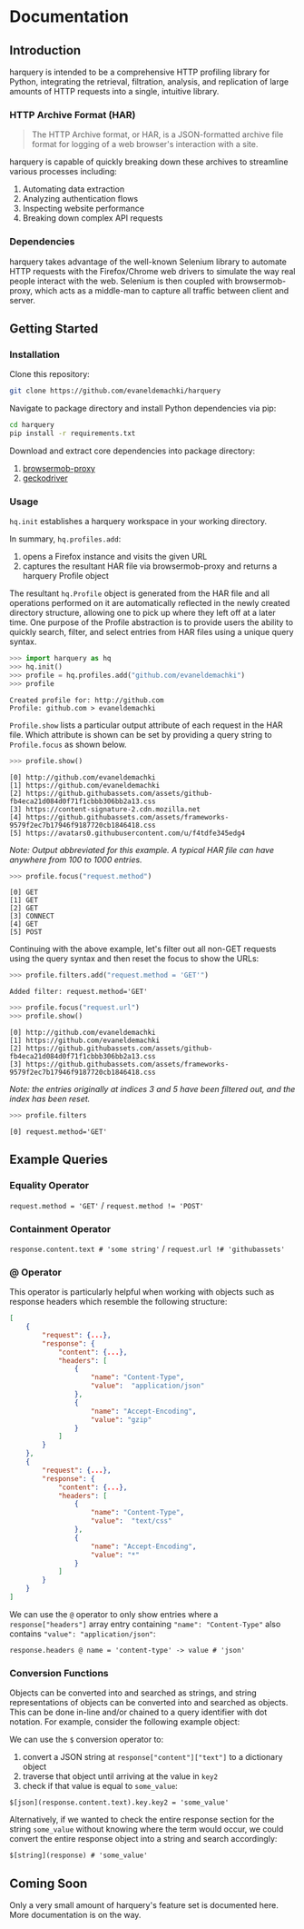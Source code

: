 # Documentation

## Introduction

harquery is intended to be a comprehensive HTTP profiling library for Python, integrating the retrieval, filtration, analysis, and replication of large amounts of HTTP requests into a single, intuitive library.

### HTTP Archive Format (HAR)

> The HTTP Archive format, or HAR, is a JSON-formatted archive file format for logging of a web browser's interaction with a site.

harquery is capable of quickly breaking down these archives to streamline various processes including:

1. Automating data extraction
2. Analyzing authentication flows
3. Inspecting website performance
4. Breaking down complex API requests

### Dependencies

harquery takes advantage of the well-known Selenium library to automate HTTP requests with the Firefox/Chrome web drivers to simulate the way real people interact with the web. Selenium is then coupled with browsermob-proxy, which acts as a middle-man to capture all traffic between client and server.

## Getting Started

### Installation

Clone this repository:

```bash
git clone https://github.com/evaneldemachki/harquery
```

Navigate to package directory and install Python dependencies via pip:

```bash
cd harquery
pip install -r requirements.txt
```

Download and extract core dependencies into package directory:

1. [browsermob-proxy](http://bmp.lightbody.net/)
2. [geckodriver](https://github.com/mozilla/geckodriver/releases)

### Usage

`hq.init` establishes a harquery workspace in your working directory.

In summary, `hq.profiles.add`:

1. opens a Firefox instance and visits the given URL
2. captures the resultant HAR file via browsermob-proxy and returns a harquery Profile object

The resultant `hq.Profile` object is generated from the HAR file and all operations performed on it are automatically reflected in the newly created directory structure, allowing one to pick up where they left off at a later time. One purpose of the Profile abstraction is to provide users the ability to quickly search, filter, and select entries from HAR files using a unique query syntax.

```python
>>> import harquery as hq
>>> hq.init()
>>> profile = hq.profiles.add("github.com/evaneldemachki")
>>> profile
```

```console
Created profile for: http://github.com 
Profile: github.com > evaneldemachki
```

`Profile.show` lists a particular output attribute of each request in the HAR file. Which attribute is shown can be set by providing a query string to `Profile.focus` as shown below.

```python
>>> profile.show()
```

```console
[0] http://github.com/evaneldemachki
[1] https://github.com/evaneldemachki
[2] https://github.githubassets.com/assets/github-fb4eca21d084d0f71f1cbbb306bb2a13.css
[3] https://content-signature-2.cdn.mozilla.net
[4] https://github.githubassets.com/assets/frameworks-9579f2ec7b17946f9187720cb1846418.css
[5] https://avatars0.githubusercontent.com/u/f4tdfe345edg4
```

*Note: Output abbreviated for this example. A typical HAR file can have anywhere from 100 to 1000 entries.*


```python
>>> profile.focus("request.method")
```

```console
[0] GET
[1] GET
[2] GET
[3] CONNECT
[4] GET
[5] POST
```

Continuing with the above example, let's filter out all non-GET requests using the query syntax and then reset the focus to show the URLs:

```python
>>> profile.filters.add("request.method = 'GET'")
```

```console
Added filter: request.method='GET'
```

```python
>>> profile.focus("request.url")
>>> profile.show()
```

```console
[0] http://github.com/evaneldemachki
[1] https://github.com/evaneldemachki
[2] https://github.githubassets.com/assets/github-fb4eca21d084d0f71f1cbbb306bb2a13.css
[3] https://github.githubassets.com/assets/frameworks-9579f2ec7b17946f9187720cb1846418.css
```

*Note: the entries originally at indices 3 and 5 have been filtered out, and the index has been reset.*

```python
>>> profile.filters
```

```console
[0] request.method='GET'
```

## Example Queries

### Equality Operator

`request.method = 'GET'` / `request.method != 'POST'`

### Containment Operator

`response.content.text # 'some string'` / `request.url !# 'githubassets'`

### @ Operator

This operator is particularly helpful when working with objects such as response headers which resemble the following structure:

```json
[
    {
        "request": {...},
        "response": {
            "content": {...},
            "headers": [
                {
                    "name": "Content-Type",
                    "value":  "application/json"
                },
                {
                    "name": "Accept-Encoding",
                    "value": "gzip"
                }
            ]
        }
    },
    {
        "request": {...},
        "response": {
            "content": {...},
            "headers": [
                {
                    "name": "Content-Type",
                    "value":  "text/css"
                },
                {
                    "name": "Accept-Encoding",
                    "value": "*"
                }
            ]
        }
    }
]

```

We can use the `@` operator to only show entries where a `response["headers"]` array entry containing `"name": "Content-Type"` also contains `"value": "application/json"`:

```console
response.headers @ name = 'content-type' -> value # 'json'
```

### Conversion Functions

Objects can be converted into and searched as strings, and string representations of objects can be converted into and searched as objects.
This can be done in-line and/or chained to a query identifier with dot notation.
For example, consider the following example object:

We can use the `$` conversion operator to:

1. convert a JSON string at `response["content"]["text"]` to a dictionary object
2. traverse that object until arriving at the value in `key2`
3. check if that value is equal to `some_value`:

`$[json](response.content.text).key.key2 = 'some_value'`

Alternatively, if we wanted to check the entire response section for the string `some_value` without knowing where the term would occur, we could convert the entire response object into a string and search accordingly:

`$[string](response) # 'some_value'`

## Coming Soon

Only a very small amount of harquery's feature set is documented here. More documentation is on the way.

















